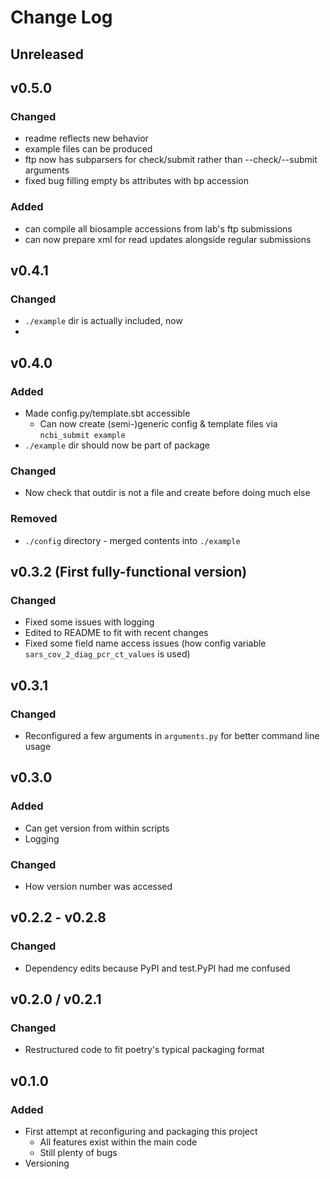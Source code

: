 # Change Log

## Unreleased
## v0.5.0
### Changed
* readme reflects new behavior
* example files can be produced
* ftp now has subparsers for check/submit rather than --check/--submit arguments
* fixed bug filling empty bs attributes with bp accession
### Added
* can compile all biosample accessions from lab's ftp submissions
* can now prepare xml for read updates alongside regular submissions

## v0.4.1
### Changed
* `./example` dir is actually included, now
* 

## v0.4.0
### Added
* Made config.py/template.sbt accessible
  * Can now create (semi-)generic config & template files via `ncbi_submit example`
* `./example` dir should now be part of package
### Changed
* Now check that outdir is not a file and create before doing much else
### Removed
* `./config` directory - merged contents into `./example`

## v0.3.2 (First fully-functional version)
### Changed
* Fixed some issues with logging
* Edited to README to fit with recent changes
* Fixed some field name access issues (how config variable `sars_cov_2_diag_pcr_ct_values` is used)

## v0.3.1
### Changed
* Reconfigured a few arguments in `arguments.py` for better command line usage

## v0.3.0
### Added
* Can get version from within scripts
* Logging
### Changed
* How version number was accessed

## v0.2.2 - v0.2.8
### Changed
* Dependency edits because PyPI and test.PyPI had me confused

## v0.2.0 / v0.2.1
### Changed
* Restructured code to fit poetry's typical packaging format

## v0.1.0
### Added
* First attempt at reconfiguring and packaging this project
  * All features exist within the main code
  * Still plenty of bugs
* Versioning

